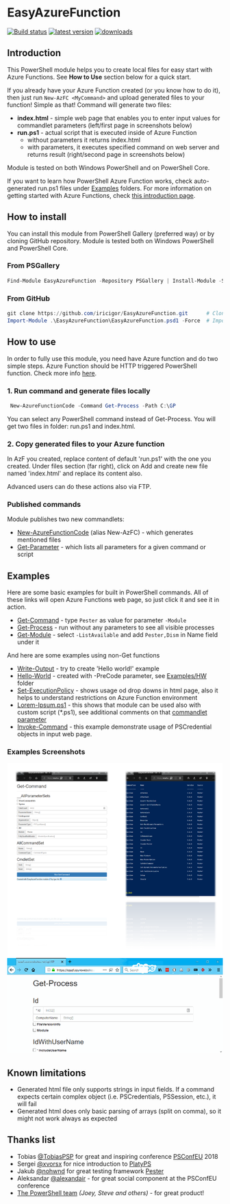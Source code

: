 # EasyAzureFunction

[![Build status](https://ci.appveyor.com/api/projects/status/kkjs02jl860sx7ra?svg=true&branch=master)](https://ci.appveyor.com/project/iricigor/easyazurefunction)
[![latest version](https://img.shields.io/powershellgallery/v/EasyAzureFunction.svg?label=latest+version)](https://www.powershellgallery.com/packages/EasyAzureFunction)
[![downloads](https://img.shields.io/powershellgallery/dt/EasyAzureFunction.svg?label=downloads)](https://www.powershellgallery.com/packages/EasyAzureFunction)

## Introduction

This PowerShell module helps you to create local files for easy start with Azure Functions.
See **How to Use** section below for a quick start.

If you already have your Azure Function created (or you know how to do it), then just run ```New-AzFC <MyCommand>``` and upload generated files to your function! Simple as that!
Command will generate two files:

- **index.html** - simple web page that enables you to enter input values for commandlet parameters (left/first page in screenshots below)
- **run.ps1** - actual script that is executed inside of Azure Function
  - without parameters it returns index.html
  - with parameters, it executes specified command on web server and returns result (right/second page in screenshots below)

Module is tested on both Windows PowerShell and on PowerShell Core.

If you want to learn how PowerShell Azure Function works, check auto-generated run.ps1 files under [Examples](Examples) folders.
For more information on getting started with Azure Functions, check [this introduction page](Examples/AzureFunctions.md).

## How to install

You can install this module from PowerShell Gallery (preferred way) or by cloning GitHub repository.
Module is tested both on Windows PowerShell and PowerShell Core.

### From PSGallery

```PowerShell
Find-Module EasyAzureFunction -Repository PSGallery | Install-Module -Scope CurrentUser -Force
```

### From GitHub

```PowerShell
git clone https://github.com/iricigor/EasyAzureFunction.git      # Clone this repository
Import-Module .\EasyAzureFunction\EasyAzureFunction.psd1 -Force  # Import module
```

## How to use

In order to fully use this module, you need have Azure function and do two simple steps. Azure Function should be HTTP triggered PowerShell function. Check more info [here](Examples/AzureFunctions.md).

### 1. Run command and generate files locally

```PowerShell
 New-AzureFunctionCode -Command Get-Process -Path C:\GP
```

You can select any PowerShell command instead of Get-Process.
You will get two files in folder: run.ps1 and index.html.

### 2. Copy generated files to your Azure function

In AzF you created, replace content of default 'run.ps1' with the one you created.
Under files section (far right), click on Add and create new file named 'index.html' and replace its content also.

Advanced users can do these actions also via FTP.

### Published commands

Module publishes two new commandlets:

- [New-AzureFunctionCode](Docs/New-AzureFunctionCode.md) (alias New-AzFC) - which generates mentioned files
- [Get-Parameter](Docs/Get-Parameter.md) - which lists all parameters for a given command or script

## Examples

Here are some basic examples for built in PowerShell commands. All of these links will open Azure Functions web page, so just click it and see it in action.

- [Get-Command](https://ezazf.azurewebsites.net/api/GC) - type `Pester` as value for parameter `-Module`
- [Get-Process](https://ezazf.azurewebsites.net/api/GP) - run without any parameters to see all visible processes
- [Get-Module](https://ezazf.azurewebsites.net/api/GM) - select `-ListAvailable` and add `Pester,Dism` in Name field under it

And here are some examples using non-Get functions

- [Write-Output](https://ezazf.azurewebsites.net/api/WO) - try to create 'Hello world!' example
- [Hello-World](https://ezazf.azurewebsites.net/api/HW) - created with -PreCode parameter, see [Examples/HW](Examples/HW) folder
- [Set-ExecutionPolicy](https://ezazf.azurewebsites.net/api/SEP) - shows usage od drop downs in html page, also it helps to understand restrictions on Azure Function environment
- [Lorem-Ipsum.ps1](https://ezazf.azurewebsites.net/api/LI) - this shows that module can be used also with custom script (*.ps1), see additional comments on that [commandlet parameter](Docs/New-AzureFunctionCode.md#-commandname)
- [Invoke-Command](https://ezazf.azurewebsites.net/api/IC) - this example demonstrate usage of PSCredential objects in input web page.

### Examples Screenshots

![Easy Azure Function example - Get-Command -Module Pester example](Images/EzAzF-GC.png)
![Easy Azure Function example - Get-Process](Images/EzAzF-GP.gif)

## Known limitations

- Generated html file only supports strings in input fields. If a command expects certain complex object (i.e. PSCredentials, PSSession, etc.), it will fail
- Generated html does only basic parsing of arrays (split on comma), so it might not work always as expected

## Thanks list

- Tobias [@TobiasPSP](https://twitter.com/TobiasPSP) for great and inspiring conference [PSConfEU](http://www.psconf.eu/) 2018
- Sergei [@xvorsx](https://twitter.com/xvorsx) for nice introduction to [PlatyPS](https://github.com/PowerShell/platyPS)
- Jakub [@nohwnd](https://github.com/nohwnd) for great testing framework [Pester](https://github.com/pester/Pester)
- Aleksandar [@alexandair](https://twitter.com/alexandair) - for great social component at the PSConfEU conference
- [The PowerShell team](https://twitter.com/PowerShell_Team) *(Joey, Steve and others)* - for great product!
